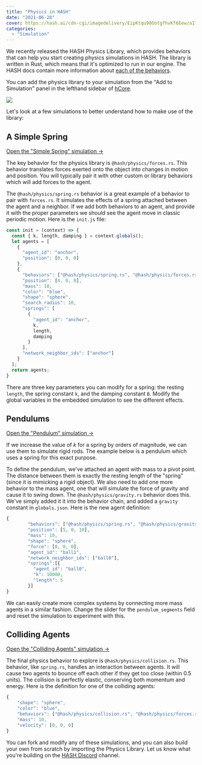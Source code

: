 ```yaml
---
title: "Physics in HASH"
date: "2021-06-28"
cover: https://hash.ai/cdn-cgi/imagedelivery/EipKtqu98OotgfhvKf6Eew/a1f0bd7b-fb28-451e-e2ef-e5a67f4e2900/public
categories: 
  - "Simulation"
---
```


We recently released the HASH Physics Library, which provides behaviors that can help you start creating physics simulations in HASH. The library is written in Rust, which means that it's optimized to run in our engine. The HASH docs contain more information about [each of the behaviors](https://docs.hash.ai/core/concepts/physics).

You can add the physics library to your simulation from the "Add to Simulation" panel in the lefthand sidebar of [hCore](https://hash.ai/platform/core).

![](https://hash.ai/cdn-cgi/imagedelivery/EipKtqu98OotgfhvKf6Eew/f7930a5a-fe76-45fe-c90d-3786a15dce00/public)

Let's look at a few simulations to better understand how to make use of the library:

## A Simple Spring

[Open the "Simple Spring" simulation ->](https://hash.ai/@hash/hanging-spring)

The key behavior for the physics library is `@hash/physics/forces.rs`. This behavior translates forces exerted onto the object into changes in motion and position. You will typically pair it with other custom or library behaviors which will add forces to the agent.

The `@hash/physics/spring.rs` behavior is a great example of a behavior to pair with `forces.rs`. It simulates the effects of a spring attached between the agent and a neighbor. If we add both behaviors to an agent, and provide it with the proper parameters we should see the agent move in classic periodic motion. Here is the `init.js` file:

```javascript
const init = (context) => {
  const { k, length, damping } = context.globals();
  let agents = [
    {
      "agent_id": "anchor",
      "position": [0, 0, 0]
    },
    {
      "behaviors": ["@hash/physics/spring.rs", "@hash/physics/forces.rs"],
      "position": [4, 0, 0],
      "mass": 10,
      "color": "blue",
      "shape": "sphere",
      "search_radius": 10,
      "springs": [
        {
          "agent_id": "anchor",
          k,
          length,
          damping
        }
      ],
      "network_neighbor_ids": ["anchor"]
    }
  ];
  return agents;
}
```

There are three key parameters you can modify for a spring: the resting `length`, the spring constant `k`, and the damping constant `B`. Modify the global variables in the embedded simulation to see the different effects.

## Pendulums

[Open the "Pendulum" simulation ->](https://hash.ai/@hash/pendulum)

If we increase the value of _k_ for a spring by orders of magnitude, we can use them to simulate rigid rods. The example below is a pendulum which uses a spring for this exact purpose.

To define the pendulum, we've attached an agent with mass to a pivot point. The distance between them is exactly the resting length of the "spring" (since it is mimicking a rigid object). We also need to add one more behavior to the mass agent, one that will simulate the force of gravity and cause it to swing down. The `@hash/physics/gravity.rs` behavior does this. We've simply added it it into the behavior chain, and added a `gravity` constant in `globals.json`. Here is the new agent definition:

```javascript
{
        "behaviors": ["@hash/physics/spring.rs", "@hash/physics/gravity.rs", "@hash/physics/forces.rs"],
        "position": [5, 0, 10],
        "mass": 10,
        "shape": "sphere",
        "force": [0, 0, 0],
        "agent_id": "ball1",
        "network_neighbor_ids": ["ball0"],
        "springs":[{
          "agent_id": "ball0",
          "k": 10000,
          "length": 5
        }]
}
```

We can easily create more complex systems by connecting more mass agents in a similar fashion. Change the slider for the `pendulum_segments` field and reset the simulation to experiment with this.

## Colliding Agents

[Open the "Colliding Agents" simulation ->](https://hash.ai/@hash/colliding-agents)

The final physics behavior to explore is `@hash/physics/collision.rs`. This behavior, like `spring.rs`, handles an interaction between agents. It will cause two agents to bounce off each other if they get too close (within 0.5 units). The collision is perfectly elastic, conserving both momentum and energy. Here is the definition for one of the colliding agents:

```javascript
{
    "shape": "sphere", 
    "color": "blue",
    "behaviors": ["@hash/physics/collision.rs", "@hash/physics/forces.rs", "custom.js"],
    "mass": 10,
    "velocity": [0, 0, 0]
}
```

You can fork and modify any of these simulations, and you can also build your own from scratch by importing the Physics Library. Let us know what you're building on the [HASH Discord](https://hash.ai/discord) channel.
